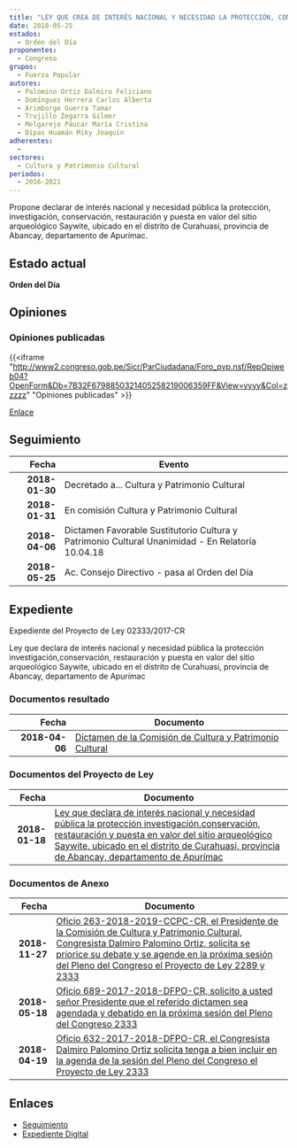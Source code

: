 ```yaml
---
title: "LEY QUE CREA DE INTERÉS NACIONAL Y NECESIDAD LA PROTECCIÓN, CONSERVACIÓN, RESTAURACIÓN Y PUESTA EN VALOR DEL SITIO ARQUEOLÓGICO SAYWITE, EN EL DISTRITO DE CURAHUASI, PROVINCIA DE ABANCAY, DEPARTAMENTO DE APURÍMAC"
date: 2018-05-25
estados: 
  - Orden del Día
proponentes: 
  - Congreso
grupos: 
  - Fuerza Popular
autores: 
  - Palomino Ortiz Dalmiro Feliciano
  - Domínguez Herrera Carlos Alberto
  - Arimborgo Guerra Tamar
  - Trujillo Zegarra Gilmer
  - Melgarejo Páucar María Cristina
  - Dipas Huamán Miky Joaquín
adherentes: 
  - 
sectores: 
  - Cultura y Patrimonio Cultural
periodos: 
  - 2016-2021
---
```


Propone declarar de interés nacional y necesidad pública la protección, investigación, conservación, restauración y puesta en valor del sitio arqueológico Saywite, ubicado en el distrito de Curahuasi, provincia de Abancay, departamento de Apurímac.


## Estado actual

**Orden del Día**

## Opiniones

### Opiniones publicadas

{{<iframe "http://www2.congreso.gob.pe/Sicr/ParCiudadana/Foro_pvp.nsf/RepOpiweb04?OpenForm&Db=7B32F6798850321405258219006359FF&View=yyyy&Col=zzzzz" "Opiniones publicadas" >}}

[Enlace](http://www2.congreso.gob.pe/Sicr/ParCiudadana/Foro_pvp.nsf/RepOpiweb04?OpenForm&Db=7B32F6798850321405258219006359FF&View=yyyy&Col=zzzzz)

## Seguimiento

| Fecha | Evento |
|------:|--------|
| **2018-01-30** | Decretado a... Cultura y Patrimonio Cultural|
| **2018-01-31** | En comisión Cultura y Patrimonio Cultural|
| **2018-04-06** | Dictamen Favorable Sustitutorio Cultura y Patrimonio Cultural Unanimidad - En Relatoría 10.04.18|
| **2018-05-25** | Ac. Consejo Directivo - pasa al Orden del Día|


## Expediente

Expediente del Proyecto de Ley 02333/2017-CR

Ley que declara de interés nacional y necesidad pública la protección investigación,conservación, restauración y puesta en valor del sitio arqueológico Saywite, ubicado en el distrito de Curahuasi, provincia de Abancay, departamento de Apurímac


### Documentos resultado

| Fecha | Documento |
|------:|--------|
| **2018-04-06** | [Dictamen de la Comisión de Cultura y Patrimonio Cultural](http://www.leyes.congreso.gob.pe/Documentos/2016_2021/Dictamenes/Proyectos_de_Ley/02333DC05MAY20180406.pdf) |

### Documentos del Proyecto de Ley

| Fecha | Documento |
|------:|--------|
| **2018-01-18** | [Ley que declara de interés nacional y necesidad pública la protección investigación,conservación, restauración y puesta en valor del sitio arqueológico Saywite, ubicado en el distrito de Curahuasi, provincia de Abancay, departamento de Apurímac](http://www.leyes.congreso.gob.pe/Documentos/2016_2021/Proyectos_de_Ley_y_de_Resoluciones_Legislativas/PL0233320180118.pdf) |

### Documentos de Anexo

| Fecha | Documento |
|------:|--------|
| **2018-11-27** | [Oficio 263-2018-2019-CCPC-CR, el Presidente de la Comisión de Cultura y Patrimonio Cultural, Congresista Dalmiro Palomino Ortiz, solicita se priorice su debate y se agende en la próxima sesión del Pleno del Congreso el Proyecto de Ley 2289 y 2333](http://www.leyes.congreso.gob.pe/Documentos/2016_2021/Oficios/Comisiones_Ordinarias/OFICIO-263-2018-2019-CCPC-CR.PDF) |
| **2018-05-18** | [Oficio 689-2017-2018-DFPO-CR, solicito a usted señor Presidente que el referido dictamen sea agendada y debatido en la próxima sesión del Pleno del Congreso 2333](http://www.leyes.congreso.gob.pe/Documentos/2016_2021/Oficios/Congresistas/OFICIO-689-2017-2018-DFPO-CR.pdf) |
| **2018-04-19** | [Oficio 632-2017-2018-DFPO-CR, el Congresista Dalmiro Palomino Ortiz solicita tenga a bien incluir en la agenda de la sesión del Pleno del Congreso el Proyecto de Ley 2333](http://www.leyes.congreso.gob.pe/Documentos/2016_2021/Oficios/Congresistas/OFICIO-632-2017-2018-DFPO-CR.pdf) |

## Enlaces 

- [Seguimiento](http://www2.congreso.gob.pe/Sicr/TraDocEstProc/CLProLey2016.nsf/f7fff46988ca05b1052578e100829cc7/83c4ff2217e06f4105258219005e5b69?OpenDocument)
- [Expediente Digital](http://www2.congreso.gob.pe/Sicr/TraDocEstProc/CLProLey2016.nsf/f7fff46988ca05b1052578e100829cc7/83c4ff2217e06f4105258219005e5b69?OpenDocument&Click=05257FB7005EB655.eb71d0cf91d8294e05256cdf006b5706/$Body/0.1C6C)

